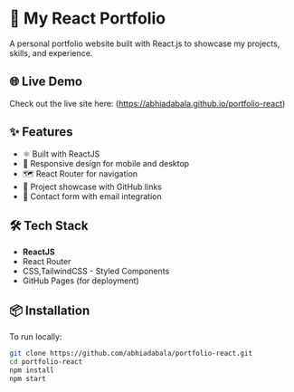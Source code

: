 # 🚀 My React Portfolio

A personal portfolio website built with React.js to showcase my projects, skills, and experience.

## 🌐 Live Demo

Check out the live site here: (https://abhiadabala.github.io/portfolio-react)


## ✨ Features

- ⚛️ Built with ReactJS
- 🎨 Responsive design for mobile and desktop
- 🗺️ React Router for navigation
- 💼 Project showcase with GitHub links
- 📧 Contact form with email integration 

## 🛠️ Tech Stack

- **ReactJS**
- React Router
- CSS,TailwindCSS - Styled Components
- GitHub Pages (for deployment)

## 📦 Installation

To run locally:

```bash
git clone https://github.com/abhiadabala/portfolio-react.git
cd portfolio-react
npm install
npm start
